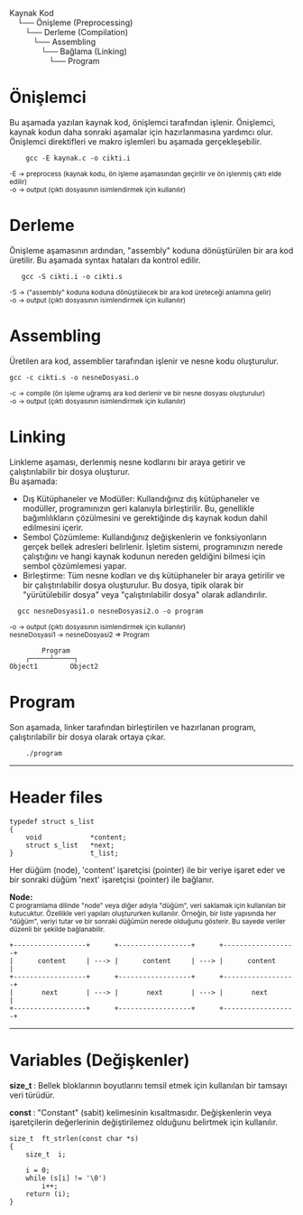 Kaynak Kod <br>
 └── Önişleme (Preprocessing) <br>
  └── Derleme (Compilation) <br>
   └── Assembling <br>
    └── Bağlama (Linking) <br>
     └── Program
 # Önişlemci 
Bu aşamada yazılan kaynak kod, önişlemci tarafından işlenir. Önişlemci, kaynak kodun daha sonraki aşamalar için hazırlanmasına yardımcı olur. Önişlemci direktifleri ve makro işlemleri bu aşamada gerçekleşebilir.
    
        gcc -E kaynak.c -o cikti.i
	
 <sup> -E -> preprocess (kaynak kodu, ön işleme aşamasından geçirilir ve ön işlenmiş çıktı elde edilir) </sup> <br>
 <sup> -o -> output (çıktı dosyasının isimlendirmek için kullanılır)</sup>   
# Derleme

Önişleme aşamasının ardından, "assembly" koduna dönüştürülen bir ara kod üretilir. Bu aşamada syntax hataları da kontrol edilir.
    
       gcc -S cikti.i -o cikti.s
    
 <sup> -S -> ("assembly" koduna koduna dönüştülecek bir ara kod üreteceği anlamına gelir) </sup>   
 <sup> -o -> output (çıktı dosyasının isimlendirmek için kullanılır)</sup>  
 
# Assembling 

Üretilen ara kod, assemblier tarafından işlenir ve nesne kodu oluşturulur. 

	gcc -c cikti.s -o nesneDosyasi.o

 <sup> -c -> compile (ön işleme uğramış ara kod derlenir ve bir nesne dosyası oluşturulur) </sup>   
 <sup> -o -> output (çıktı dosyasının isimlendirmek için kullanılır)</sup>  
 
# Linking
Linkleme aşaması, derlenmiş nesne kodlarını bir araya getirir ve çalıştırılabilir bir dosya oluşturur. <br>Bu aşamada:
<sup>
- Dış Kütüphaneler ve Modüller: Kullandığınız dış kütüphaneler ve modüller, programınızın geri kalanıyla birleştirilir. Bu, genellikle bağımlılıkların çözülmesini ve gerektiğinde dış kaynak kodun dahil edilmesini içerir.
- Sembol Çözümleme: Kullandığınız değişkenlerin ve fonksiyonların gerçek bellek adresleri belirlenir. İşletim sistemi, programınızın nerede çalıştığını ve hangi kaynak kodunun nereden geldiğini bilmesi için sembol çözümlemesi yapar.
- Birleştirme: Tüm nesne kodları ve dış kütüphaneler bir araya getirilir ve bir çalıştırılabilir dosya oluşturulur. Bu dosya, tipik olarak bir "yürütülebilir dosya" veya "çalıştırılabilir dosya" olarak adlandırılır.
</sup>

      gcc nesneDosyasi1.o nesneDosyasi2.o -o program
  
 <sup> -o -> output (çıktı dosyasının isimlendirmek için kullanılır)</sup>  
 <sup> nesneDosyasi1 -> nesneDosyasi2 => Program</sup>
 
            Program
        ┌─────┴─────┐
    Object1        Object2   

# Program
Son aşamada, linker tarafından birleştirilen ve hazırlanan program, çalıştırılabilir bir dosya olarak ortaya çıkar.
    
        ./program

____________________________________________________________________________________________________________________

# Header files #

    typedef struct s_list
    { 
		void			*content;
		struct s_list	*next;
    }					t_list;


Her düğüm (node), 'content' işaretçisi (pointer) ile bir veriye işaret eder ve bir sonraki düğüm 'next' işaretçisi (pointer) ile bağlanır. 

 <b> Node: </b> <br>
 <sup>C programlama dilinde "node" veya diğer adıyla "düğüm", veri saklamak için kullanılan bir kutucuktur. Özellikle veri yapıları oluştururken  kullanılır. Örneğin, bir liste yapısında her "düğüm", veriyi tutar ve bir sonraki düğümün nerede olduğunu gösterir. Bu sayede veriler düzenli bir şekilde bağlanabilir.<sup>
 
 	+------------------+      +------------------+      +------------------+
  	|      content     | ---> |      content     | ---> |      content     |
   	+------------------+      +------------------+      +------------------+
	|       next       | ---> |       next       | ---> |       next       | 
 	+------------------+      +------------------+      +------------------+
____________________________________________________________________________________________________________________

# Variables (Değişkenler)

<b> size_t </b>: Bellek bloklarının boyutlarını temsil etmek için kullanılan bir tamsayı veri türüdür. 

<b> const </b>: "Constant" (sabit) kelimesinin kısaltmasıdır. Değişkenlerin veya işaretçilerin değerlerinin değiştirilemez olduğunu belirtmek için kullanılır.

	size_t	ft_strlen(const char *s)
	{
		size_t	i;

		i = 0;
		while (s[i] != '\0')
			i++;
		return (i);
	}
